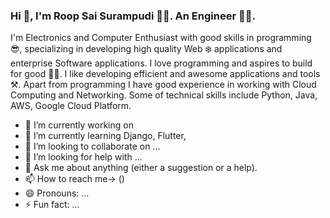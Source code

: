 ### Hi 👋, I'm Roop Sai Surampudi :man_technologist:. An Engineer :man_student:.

I'm Electronics and Computer Enthusiast with good skills in programming :sunglasses:, specializing in developing high quality Web :snowflake: applications and enterprise Software applications. I love programming and aspires to build for good :running_man:. I like developing efficient and awesome applications and tools ⚒️. 
Apart from programming I have good experience in working with Cloud Computing and Networking. 
Some of technical skills include Python, Java, AWS, Google Cloud Platform.



- 🔭 I’m currently working on 
- 🌱 I’m currently learning Django, Flutter, 
- 👯 I’m looking to collaborate on ...
- 🤔 I’m looking for help with ...
- 💬 Ask me about anything (either a suggestion or a help).
- 📫 How to reach me-> ()
- 😄 Pronouns: ...
- ⚡ Fun fact: ...

